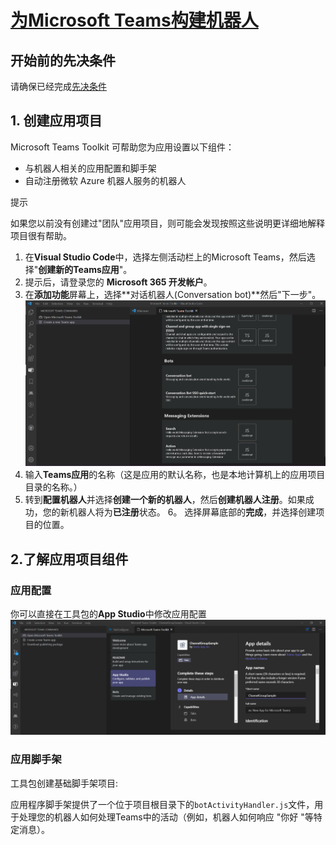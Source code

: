 # [为Microsoft Teams构建机器人](https://docs.microsoft.com/en-us/microsoftteams/platform/build-your-first-app/build-bot)

## 开始前的先决条件

请确保已经完成[先决条件](./1.overview.md#先决条件)

## 1. 创建应用项目

Microsoft Teams Toolkit 可帮助您为应用设置以下组件：

- 与机器人相关的应用配置和脚手架
- 自动注册微软 Azure 机器人服务的机器人

 提示

如果您以前没有创建过"团队"应用项目，则可能会发现按照这些说明更详细地解释项目很有帮助。

1. 在**Visual Studio Code**中，选择左侧活动栏上的Microsoft Teams，然后选择"**创建新的Teams应用**"。
2. 提示后，请登录您的 **Microsoft 365 开发帐户**。
3. 在**添加功能**屏幕上，选择**对话机器人(Conversation bot)**然后"下一步"。
![vscode-start-choose-project-bot.png](../media/vscode-start-choose-project-bot.png)
4. 输入**Teams应用**的名称（这是应用的默认名称，也是本地计算机上的应用项目目录的名称。）
5. 转到**配置机器人**并选择**创建一个新的机器人**，然后**创建机器人注册**。如果成功，您的新机器人将为**已注册**状态。
6。 选择屏幕底部的**完成**，并选择创建项目的位置。

## 2.了解应用项目组件

### 应用配置

你可以直接在工具包的**App Studio**中修改应用配置
![vscode-start-poject-appstudio](../media/vscode-start-poject-appstudio.png)

### 应用脚手架

工具包创建基础脚手架项目:

应用程序脚手架提供了一个位于项目根目录下的`botActivityHandler.js`文件，用于处理您的机器人如何处理Teams中的活动（例如，机器人如何响应 "你好 "等特定消息）。
